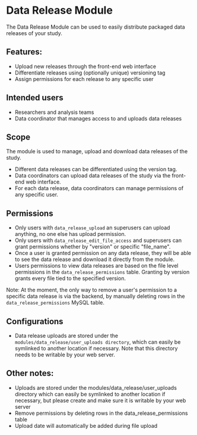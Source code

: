 # Data Release Module

The Data Release Module can be used to easily distribute packaged data releases of your study.

## Features:

- Upload new releases through the front-end web interface
- Differentiate releases using (optionally unique) versioning tag
- Assign permissions for each release to any specific user

## Intended users

- Researchers and analysis teams
- Data coordinator that manages access to and uploads data releases


## Scope

The module is used to manage, upload and download data releases of the study.
- Different data releases can be differentiated using the version tag.
- Data coordinators can upload data releases of the study via the front-end
web interface.
- For each data release, data coordinators can manage permissions of any
  specific user.


## Permissions

- Only users with `data_release_upload` an superusers can upload anything, 
no one else has upload permission.
- Only users with `data_release_edit_file_access` and superusers can grant 
permissions whether by "version" or specific "file_name".
- Once a user is granted permission on any data release, they will be able
  to see the data release and download it directly from the module.
- Users permissions to view data releases are based on the file
  level permissions in the `data_release_permissions` table. Granting by
  version grants every file tied to the specified version.

Note: At the moment, the only way to remove a user's permission to a specific
      data release is via the backend, by manually deleting rows in the
      `data_release_permissions` MySQL table.


## Configurations

- Data release uploads are stored under the
  `modules/data_release/user_uploads directory`, which can easily be symlinked
  to another location if necessary. Note that this directory needs to be
  writable by your web server.

## Other notes:

- Uploads are stored under the modules/data_release/user_uploads directory which 
can easily be symlinked to another location if necessary, but please create and 
make sure it is writable by your web server
- Remove permissions by deleting rows in the data_release_permissions table
- Upload date will automatically be added during file upload